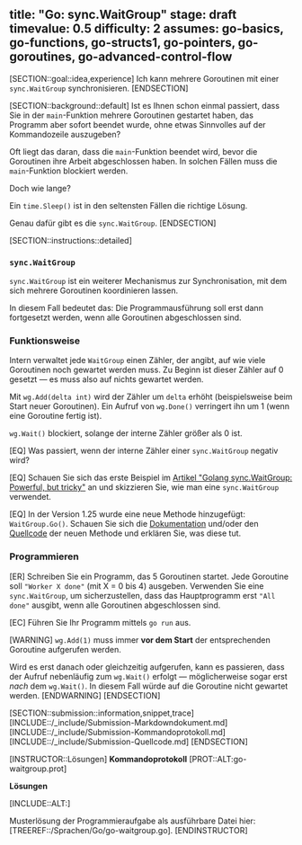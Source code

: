 title: "Go: sync.WaitGroup"
stage: draft
timevalue: 0.5
difficulty: 2
assumes: go-basics, go-functions, go-structs1, go-pointers, go-goroutines, go-advanced-control-flow
---

[SECTION::goal::idea,experience]
Ich kann mehrere Goroutinen mit einer `sync.WaitGroup` synchronisieren.
[ENDSECTION]

[SECTION::background::default]
Ist es Ihnen schon einmal passiert, dass Sie in der `main`-Funktion mehrere Goroutinen
gestartet haben, das Programm aber sofort beendet wurde, ohne etwas Sinnvolles auf der
Kommandozeile auszugeben?

Oft liegt das daran, dass die `main`-Funktion beendet wird, bevor die Goroutinen ihre
Arbeit abgeschlossen haben.
In solchen Fällen muss die `main`-Funktion blockiert werden.

Doch wie lange?

Ein `time.Sleep()` ist in den seltensten Fällen die richtige Lösung.

Genau dafür gibt es die `sync.WaitGroup`.
[ENDSECTION]

[SECTION::instructions::detailed]

### `sync.WaitGroup`

`sync.WaitGroup` ist ein weiterer Mechanismus zur Synchronisation, mit dem sich mehrere
Goroutinen koordinieren lassen.

In diesem Fall bedeutet das:
Die Programmausführung soll erst dann fortgesetzt werden, wenn alle Goroutinen abgeschlossen sind.


### Funktionsweise

Intern verwaltet jede `WaitGroup` einen Zähler, der angibt, auf wie viele Goroutinen noch
gewartet werden muss.
Zu Beginn ist dieser Zähler auf 0 gesetzt — es muss also auf nichts gewartet werden.

Mit `wg.Add(delta int)` wird der Zähler um `delta` erhöht (beispielsweise beim Start
neuer Goroutinen).
Ein Aufruf von `wg.Done()` verringert ihn um 1 (wenn eine Goroutine fertig ist).

`wg.Wait()` blockiert, solange der interne Zähler größer als 0 ist.

[EQ] Was passiert, wenn der interne Zähler einer `sync.WaitGroup` negativ wird?

[EQ] Schauen Sie sich das erste Beispiel im
[Artikel "Golang sync.WaitGroup: Powerful, but tricky"](https://wundergraph.com/blog/golang-wait-groups)
an und skizzieren Sie, wie man eine `sync.WaitGroup` verwendet.

[EQ] In der Version 1.25 wurde eine neue Methode hinzugefügt: `WaitGroup.Go()`.
Schauen Sie sich die 
[Dokumentation](https://pkg.go.dev/sync#WaitGroup.Go)
und/oder den 
[Quellcode](https://cs.opensource.google/go/go/+/refs/tags/go1.25.2:src/sync/waitgroup.go;l=235)
der neuen Methode und erklären Sie, was diese tut.


### Programmieren

[ER] Schreiben Sie ein Programm, das 5 Goroutinen startet.
Jede Goroutine soll `"Worker X done"` (mit X = 0 bis 4) ausgeben.
Verwenden Sie eine `sync.WaitGroup`, um sicherzustellen, dass das Hauptprogramm erst
`"All done"` ausgibt, wenn alle Goroutinen abgeschlossen sind.

[EC] Führen Sie Ihr Programm mittels `go run` aus.

<!-- time estimate: 20 min -->

[WARNING]
`wg.Add(1)` muss immer **vor dem Start** der entsprechenden Goroutine aufgerufen werden.

Wird es erst danach oder gleichzeitig aufgerufen, kann es passieren, dass der Aufruf nebenläufig
zum `wg.Wait()` erfolgt — möglicherweise sogar erst _nach_ dem `wg.Wait()`.
In diesem Fall würde auf die Goroutine nicht gewartet werden.
[ENDWARNING]
[ENDSECTION]

[SECTION::submission::information,snippet,trace]
[INCLUDE::/_include/Submission-Markdowndokument.md]
[INCLUDE::/_include/Submission-Kommandoprotokoll.md]
[INCLUDE::/_include/Submission-Quellcode.md]
[ENDSECTION]

[INSTRUCTOR::Lösungen]
**Kommandoprotokoll**
[PROT::ALT:go-waitgroup.prot]

**Lösungen**

[INCLUDE::ALT:]

Musterlösung der Programmieraufgabe als ausführbare Datei hier:
[TREEREF::/Sprachen/Go/go-waitgroup.go].
[ENDINSTRUCTOR]
